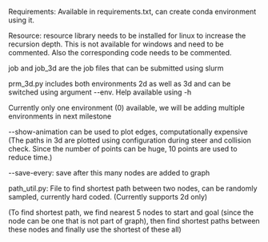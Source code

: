 Requirements:
Available in requirements.txt, can create conda environment using it.

Resource:
resource library needs to be installed for linux to increase the recursion depth. This is not available for windows and need to be commented. Also the corresponding code needs to be commented.

job and job_3d are the job files that can be submitted using slurm

prm_3d.py includes both environments 2d as well as 3d and can be switched using argument --env. Help available using -h

Currently only one environment (0) available, we will be adding multiple environments in next milestone

--show-animation can be used to plot edges, computationally expensive
(The paths in 3d are plotted using configuration during steer and collision check. Since the number of points can be huge, 10 points are used to reduce time.)

--save-every: save after this many nodes are added to graph

path_util.py: File to find shortest path between two nodes, can be randomly sampled, currently hard coded. (Currently supports 2d only)

(To find shortest path, we find nearest 5 nodes to start and goal (since the node can be one that is not part of graph), then find shortest paths between these nodes and finally use the shortest of these all)